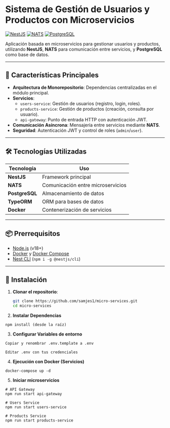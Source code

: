 # Sistema de Gestión de Usuarios y Productos con Microservicios

[![NestJS](https://img.shields.io/badge/NestJS-E0234E?style=for-the-badge&logo=nestjs&logoColor=white)](https://nestjs.com/)
[![NATS](https://img.shields.io/badge/NATS-2C3E50?style=for-the-badge&logo=nats&logoColor=white)](https://nats.io/)
[![PostgreSQL](https://img.shields.io/badge/PostgreSQL-316192?style=for-the-badge&logo=postgresql&logoColor=white)](https://www.postgresql.org/)

Aplicación basada en microservicios para gestionar usuarios y productos, utilizando **NestJS**, **NATS** para comunicación entre servicios, y **PostgreSQL** como base de datos.

---

## 🚀 Características Principales

- **Arquitectura de Monorepositorio**: Dependencias centralizadas en el módulo principal.
- **Servicios**:
  - `users-service`: Gestión de usuarios (registro, login, roles).
  - `products-service`: Gestión de productos (creación, consulta por usuario).
  - `api-gateway`: Punto de entrada HTTP con autenticación JWT.
- **Comunicación Asíncrona**: Mensajería entre servicios mediante **NATS**.
- **Seguridad**: Autenticación JWT y control de roles (`admin`/`user`).

---

## 🛠️ Tecnologías Utilizadas


| Tecnología           | Uso                              |
|----------------------|----------------------------------|
| **NestJS**           | Framework principal              |
| **NATS**             | Comunicación entre microservicios|
| **PostgreSQL**       | Almacenamiento de datos          |
| **TypeORM**          | ORM para bases de datos          |
| **Docker**           | Contenerización de servicios     |

---

## 📦 Prerrequisitos

- [Node.js](https://nodejs.org/) (v18+)
- [Docker](https://www.docker.com/) y [Docker Compose](https://docs.docker.com/compose/)
- [Nest CLI](https://docs.nestjs.com/cli/overview) (`npm i -g @nestjs/cli`)

---

## 🔧 Instalación

1. **Clonar el repositorio**:
   ```bash
   git clone https://github.com/samjes1/micro-services.git  
   cd micro-services

2. **Instalar Dependencias** 
```
npm install (desde la raíz)
```

3. **Configurar Variables de entorno**
```
Copiar y renombrar .env.template a .env 
```
```
Editar .env con tus credenciales
```

4. **Ejecución con Docker (Servicios)**
```
docker-compose up -d 
```

5. **Iniciar microservicios**
```
# API Gateway
npm run start api-gateway

# Users Service
npm run start users-service

# Products Service
npm run start products-service
```